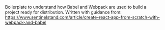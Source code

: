 Boilerplate to understand how Babel and Webpack are used to build a project ready for distribution.
Written with guidance from: https://www.sentinelstand.com/article/create-react-app-from-scratch-with-webpack-and-babel
